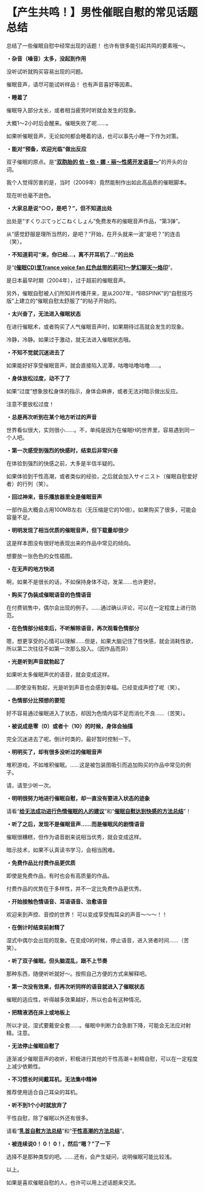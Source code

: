 # 【产生共鸣！】男性催眠自慰的常见话题总结 [​](#【产生共鸣-】男性催眠自慰的常见话题总结)

总结了一些催眠自慰中经常出现的话题！ 也许有很多能引起共鸣的要素哦～。

**・杂音（噪音）太多，没起到作用**

没听试听就购买容易出现的问题。

催眠音声，请尽可能试听样品！ 也有声音喜好等因素。

**・睡着了**

催眠导入部分太长，或者相当疲劳时听就会发生的现象。

大概1～2小时后会醒来。催眠失败了呢……。

如果听催眠音声，无论如何都会睡着的话，也可以事先小睡一下作为对策。

**・能对“预备，欢迎光临”做出反应**

双子催眠的原点。是“**[双胞胎的 依・依・娜・丽～性感开发语音～](https://web.archive.org/web/20190831011755/http://www.dlsite.com/maniax/dlaf/=/link/work/aid/hakase_dlsite2/id/RJ051890.html)**”的开头的台词。

我个人觉得厉害的是，当时（2009年）竟然能制作出如此高品质的催眠脚本。

现在听也毫不逊色。

**・大家总是说“○○，是吧？”，但不知道出处**

出处是“すくりぷてっどこねくしょん”免费发布的催眠音声作品，“第3弹”。

从“感觉舒服是理所当然的，是吧？”开始，在开头就来一波“是吧？”的连击（笑）。

**・不知道莉可“来，你已经…，离不开耳机了…”的出处**

是“**[(催眠CD)里Trance voice fan 红色丝带的莉可1～梦幻聊天～烙印](https://web.archive.org/web/20190831011755/http://www.dlsite.com/maniax/dlaf/=/link/work/aid/hakase_dlsite2/id/RJ014394.html)**”。

是日本最早时期（2004年），过于超前的催眠音声。

另外，催眠自慰被人们所知并传播开来，是从2007年，“BBSPINK”的“自慰技巧版”上建立的“催眠自慰太舒服了”的帖子开始的。

**・太兴奋了，无法进入催眠状态**

在进行催眠术，或者购买了人气催眠音声时，如果期待过高就会发生的现象。

冷静，冷静。如果过于激动，就无法进入催眠状态哦。

**・不知不觉就沉迷进去了**

如果能好好享受催眠音声，就会直接陷入泥潭，咕噜咕噜咕噜……。

**・身体放松过度，动不了了**

如果“过度”想象放松身体的指示，身体会麻痹，或者无法对暗示做出反应。

注意不要放松过度！

**・总是再次听到在某个地方听过的声音**

世界看似很大，实则很小……。不，单纯是因为在催眠H的世界里，容易遇到同一个人吧。

**・第一次感受到强烈的快感时，结束后非常兴奋**

在体验到强烈的快感之前，大多是半信半疑的。

如果体验到干性高潮，或者类似的经验，之后就会加入サイニスト（催眠自慰爱好者）的行列（笑）。

**・回过神来，音乐播放器里全是催眠音声**

一部作品大概会占用100MB左右（无压缩是它的10倍）。如果购买了很多，可能会容量不足。

**・明明发现了相当优质的催眠音声，但下载量却很少**

这是样本图没有很好地表现出来的作品中常见的倾向。

想要放一张色色的女性插图。

**・在无声的地方快进**

啊，如果不是很长的话，不如保持身体不动，发呆……也许更好。

**・购买了伪装成催眠语音的色情语音**

在付费销售中，偶尔会出现的例子。……通过确认评论，可以在一定程度上进行防范。

**・在色情部分结束后，不听解除语音，再次观看色情部分**

嗯，想更享受的心情可以理解……但是，如果大脑记住了性快感，就会消耗性欲，所以第二次往往不如第一次那么投入。（因作品而异）

**・光是听到声音就勃起了**

如果听太多催眠声优的语音，就会变成这样。

……即使没有勃起，光是听到声音也会感到幸福。已经变成声控了呢（笑）。

**・色情部分比预想的要短**

好不容易通过催眠进入了状态，却因为色情内容不足而消化不良……（苦笑）。

**・被说成是零（0）或者十（10）的时候，身体会抽搐**

完全沉迷进去了呢。倒计时类的，最好暂时控制一下。

**・明明买了，却有很多没听过的催眠音声**

堆积游戏，不如堆积催眠。……这是被包装图吸引而追加购买的作品中常见的例子。

请，请至少听一次。

**・明明很努力地进行催眠自慰，却一直没有要进入状态的迹象**

请看“**[给无法成功进行色情催眠的人的建议](/h-life/hypnosis/page-102.html)**”和“**[催眠自慰达到快感的方法总结](/h-life/hypnosis/page-103.html)**”！

**・听了之后，发现不是催眠音声……而是催眠风的剧情语音**

催眠很糟糕，但作为语音剧来说相当优秀，就会变成这样。

暗示技术，如果不认真读书学习，会相当困难。

**・免费作品比付费作品更优质**

即使是免费作品，有时也会有高质量的作品。

付费作品的优势在于多样性，并不一定比免费作品更优秀。

**・开始接触色情语音、耳语语音、治愈语音**

欢迎来到声控、音控的世界！ 可以变成享受掏耳朵的声音～～～！！

**・在倒计时结束前射精了**

湿式中偶尔会出现的现象。在变成0的时候，停止语音，进入贤者时间……（苦笑）。

**・听了双子催眠，但头脑混乱，跟不上节奏**

那种东西，随便听听就好～。按照自己方便的方式来解释吧。

**・第一次没有效果，但再次听同样的语音就进入了催眠状态**

催眠的适应性，听得越多效果越好，所以也会有这种情况。

**・把精液洒在床上或地板上**

所以才说，湿式要戴安全套……。催眠中判断力会急剧下降，可能会无法应对射精。注意。

**・无法停止催眠自慰了**

逐渐减少催眠音声的收听，积极进行其他的干性高潮＋射精自慰，可以在一定程度上减少依赖性。

**・不习惯长时间戴耳机，无法集中精神**

推荐使用适合自己耳朵的耳机。

**・听不到1个小时就放弃了**

干性自慰，除了催眠以外还有很多。

请看“**[乳首自慰方法总结](/h-life/dryorg/yarikata/page-26.html)**”和“**[干性高潮的方法总结](https://web.archive.org/web/20190831011755/http://adlib1.net/ws2/h-life/page-list-dry)**”。

**・被连续说0！ 0！ 0！，然后“嗯？”了一下**

选择不是那种类型的吧。……还有，会产生疑问，说明催眠可能比较浅。

以上。

如果是喜欢催眠自慰的人，也许可以用上述话题来交流。